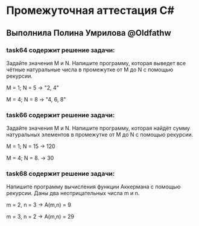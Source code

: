 # Промежуточная аттестация C#
## Выполнила Полина Умрилова @Oldfathw

### task64 содержит решение задачи:
Задайте значения M и N. Напишите программу, которая выведет 
все чётные натуральные числа в промежутке от M до N с помощью рекурсии.

M = 1; N = 5 -> "2, 4"

M = 4; N = 8 -> "4, 6, 8"

### task66 содержит решение задачи:
Задайте значения M и N. Напишите программу, которая найдёт
сумму натуральных элементов в промежутке от M до N с помощью рекурсии.

M = 1; N = 15 -> 120

M = 4; N = 8. -> 30

### task68 содержит решение задачи:
Напишите программу вычисления функции Аккермана с помощью рекурсии. Даны два неотрицательных числа m и n.

m = 2, n = 3 -> A(m,n) = 9

m = 3, n = 2 -> A(m,n) = 29